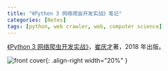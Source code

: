 ```yaml
---
title: "《Python 3 网络爬虫开发实战》笔记"
categories: [Notes]
tags: [python, web crawler, web, computer science]
---
```


[《Python 3 网络爬虫开发实战》](https://book.douban.com/subject/30175598/)，[崔庆才](https://cuiqingcai.com/)著，2018 年出版。

![front cover](https://img3.doubanio.com/view/subject/s/public/s29725690.jpg){: .align-right width="20%" }
